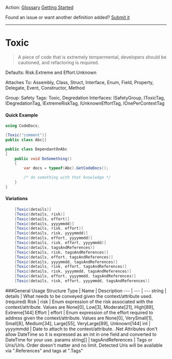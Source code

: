 Action: [Glossary]() [Getting Started]()

Found an issue or want another definition added? [Submit it](https://github.com/rskopecek/CodeDocs/issues/new)


---

Toxic
====================

> A piece of code that is extremely tempermental, developers should be cautioned, and refactoring is required.

Defaults: Risk.Extreme and Effort.Unknown

Attaches To: Assembly, Class, Struct, Interface, Enum, Field, Property, Delegate, Event, Constructor, Method

Group: Safety
Tags: Toxic, Degredation
Interfaces: ISafetyGroup, IToxicTag, IDegredationTag, IExtremeRiskTag, IUnknownEffortTag, IOnePerContextTag

#### Quick Example
```csharp
using CodeDocs;

[Toxic("comment")]
public class Abc{}

public class DependantOnAbc
{
	public void DoSomething()
	{
		var docs = typeof(Abc).GetCodeDocs();

		/* do something with that knowledge */
	}
}
```

#### Variations
```csharp
    [Toxic(details)]
    [Toxic(details, risk)]
    [Toxic(details, effort)]
    [Toxic(details, yyyymmdd)]
    [Toxic(details, risk, effort)]
    [Toxic(details, risk, yyyymmdd)]
    [Toxic(details, effort, yyyymmdd)]
    [Toxic(details, risk, effort, yyyymmdd)]
    [Toxic(details, tagsAndReferences)]
    [Toxic(details, risk, tagsAndReferences)]
    [Toxic(details, effort, tagsAndReferences)]
    [Toxic(details, yyyymmdd, tagsAndReferences)]
    [Toxic(details, risk, effort, tagsAndReferences)]
    [Toxic(details, risk, yyyymmdd, tagsAndReferences)]
    [Toxic(details, effort, yyyymmdd, tagsAndReferences)]
    [Toxic(details, risk, effort, yyyymmdd, tagsAndReferences)]
```

###General Usage Structure
Type | Name | Description
--- | --- | ---
string | details | What needs to be conveyed given the context/attribute used. (required)
Risk | risk | Enum expression of the risk associated with the context/attribute.  Values are None[0], Low[3], Moderate[21], High[89], Extreme[144]
Effort | effort | Enum expression of the effort required to address given the context/attribute.  Values are None[0], VerySmall[1], Small[8], Medium[34], Large[55], VeryLarge[89], Unknown[144]
int | yyyymmdd | Date to attach to the context/attribute.  .Net Attributes don't allow DateTime so it is expressed as an int in one field and converted to DateTime for your use.
params string[] | tagsAndReferences | Tags or Uris/Urls. Order doesn't matter and no limit.  Detected Uris will be available via ".References" and tags at ".Tags"
